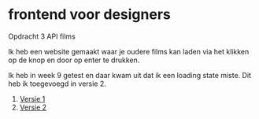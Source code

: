 # frontend voor designers

Opdracht 3      API films

Ik heb een website gemaakt waar je oudere films kan laden via het klikken op de knop en door op enter te drukken.

Ik heb in week 9 getest en daar kwam uit dat ik een loading state miste.
Dit heb ik toegevoegd in versie 2.

1. [Versie 1](https://esmeebarten.github.io/frontendvoordesigners/opdracht3/v2/)
2. [Versie 2](https://esmeebarten.github.io/frontendvoordesigners/opdracht3/v2/)

